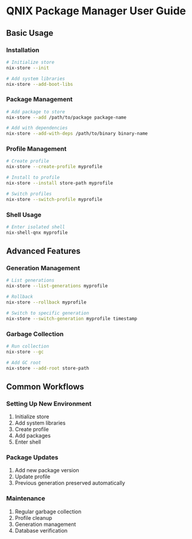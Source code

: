 # QNIX Package Manager User Guide

## Basic Usage

### Installation
```bash
# Initialize store
nix-store --init

# Add system libraries
nix-store --add-boot-libs
```

### Package Management
```bash
# Add package to store
nix-store --add /path/to/package package-name

# Add with dependencies
nix-store --add-with-deps /path/to/binary binary-name
```

### Profile Management
```bash
# Create profile
nix-store --create-profile myprofile

# Install to profile
nix-store --install store-path myprofile

# Switch profiles
nix-store --switch-profile myprofile
```

### Shell Usage
```bash
# Enter isolated shell
nix-shell-qnx myprofile
```

## Advanced Features

### Generation Management
```bash
# List generations
nix-store --list-generations myprofile

# Rollback
nix-store --rollback myprofile

# Switch to specific generation
nix-store --switch-generation myprofile timestamp
```

### Garbage Collection
```bash
# Run collection
nix-store --gc

# Add GC root
nix-store --add-root store-path
```

## Common Workflows

### Setting Up New Environment
1. Initialize store
2. Add system libraries
3. Create profile
4. Add packages
5. Enter shell

### Package Updates
1. Add new package version
2. Update profile
3. Previous generation preserved automatically

### Maintenance
1. Regular garbage collection
2. Profile cleanup
3. Generation management
4. Database verification